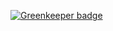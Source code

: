 

[![Greenkeeper badge](https://badges.greenkeeper.io/NiGhTTraX/react-throb.svg)](https://greenkeeper.io/)